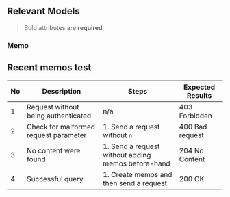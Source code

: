 ## Relevant Models
> Bold attributes are **required**

### Memo


## Recent memos test
| No  | Description                         | Steps                                              | Expected Results |
| --- | ----------------------------------- | -------------------------------------------------- | ---------------- |
| 1   | Request without being authenticated | n/a                                                | 403 Forbidden    |
| 2   | Check for malformed request parameter    | 1. Send a request without `n`                      | 400 Bad request  |
| 3   | No content were found               | 1. Send a request without adding memos before-hand | 204 No Content   |
| 4   | Successful query                    | 1. Create memos and then send a request            | 200 OK           |

